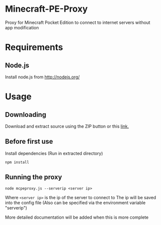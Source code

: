 Minecraft-PE-Proxy
==================

Proxy for Minecraft Pocket Edition to connect to internet servers without app modification

Requirements
============
Node.js
-------
Install node.js from http://nodejs.org/

Usage
=====
Downloading
-----------
Download and extract source using the ZIP button or this [link.](https://github.com/brandon15811/Minecraft-PE-Proxy/archive/master.zip)

Before first use
----------------
Install dependencies (Run in extracted directory)
```
npm install
```
Running the proxy
-----------------
```
node mcpeproxy.js --serverip <server ip>
```
Where `<server ip>` is the ip of the server to connect to
The ip will be saved into the config file
(Also can be specified via the environment variable "serverip")

More detailed documentation will be added when this is more complete

